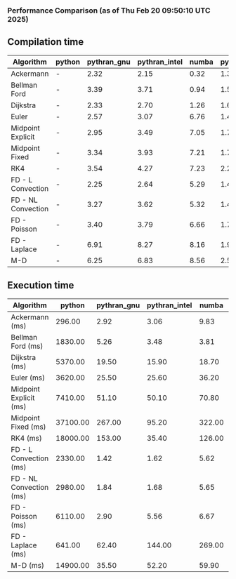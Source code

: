 ### Performance Comparison (as of Thu Feb 20 09:50:10 UTC 2025)
## Compilation time
Algorithm                 | python                    | pythran_gnu               | pythran_intel             | numba                     | pyccel_fortran_gnu        | pyccel_c_gnu              | pyccel_fortran_intel      | pyccel_c_intel           
------------------------- | ------------------------- | ------------------------- | ------------------------- | ------------------------- | ------------------------- | ------------------------- | ------------------------- | -------------------------
Ackermann                 | -                         | 2.32                      | 2.15                      | 0.32                      | 1.35                      | 1.33                      | 1.45                      | 1.44                     
Bellman Ford              | -                         | 3.39                      | 3.71                      | 0.94                      | 1.51                      | 1.62                      | 1.62                      | 1.68                     
Dijkstra                  | -                         | 2.33                      | 2.70                      | 1.26                      | 1.60                      | 1.72                      | 1.73                      | 1.78                     
Euler                     | -                         | 2.57                      | 3.07                      | 6.76                      | 1.49                      | 1.58                      | 1.60                      | 1.70                     
Midpoint Explicit         | -                         | 2.95                      | 3.49                      | 7.05                      | 1.72                      | 1.83                      | 1.84                      | 1.93                     
Midpoint Fixed            | -                         | 3.34                      | 3.93                      | 7.21                      | 1.77                      | 1.90                      | 1.87                      | 1.99                     
RK4                       | -                         | 3.54                      | 4.27                      | 7.23                      | 2.24                      | 2.28                      | 2.31                      | 2.36                     
FD - L Convection         | -                         | 2.25                      | 2.64                      | 5.29                      | 1.44                      | 1.53                      | 1.57                      | 1.62                     
FD - NL Convection        | -                         | 3.27                      | 3.62                      | 5.32                      | 1.44                      | 1.52                      | 1.59                      | 1.63                     
FD - Poisson              | -                         | 3.40                      | 3.79                      | 6.66                      | 1.74                      | 1.66                      | 2.90                      | 1.80                     
FD - Laplace              | -                         | 6.91                      | 8.27                      | 8.16                      | 1.92                      | 1.93                      | 2.10                      | 1.96                     
M-D                       | -                         | 6.25                      | 6.83                      | 8.56                      | 2.55                      | 2.38                      | 2.69                      | 2.73                     

## Execution time
Algorithm                 | python                    | pythran_gnu               | pythran_intel             | numba                     | pyccel_fortran_gnu        | pyccel_c_gnu              | pyccel_fortran_intel      | pyccel_c_intel           
------------------------- | ------------------------- | ------------------------- | ------------------------- | ------------------------- | ------------------------- | ------------------------- | ------------------------- | -------------------------
Ackermann (ms)            | 296.00                    | 2.92                      | 3.06                      | 9.83                      | 1.32                      | 1.32                      | 9.21                      | 4.80                     
Bellman Ford (ms)         | 1830.00                   | 5.26                      | 3.48                      | 3.81                      | 3.26                      | 3.83                      | 4.45                      | 6.90                     
Dijkstra (ms)             | 5370.00                   | 19.50                     | 15.90                     | 18.70                     | 18.00                     | 61.10                     | 23.10                     | 41.60                    
Euler (ms)                | 3620.00                   | 25.50                     | 25.60                     | 36.20                     | 14.00                     | 26.60                     | 13.90                     | 23.20                    
Midpoint Explicit (ms)    | 7410.00                   | 51.10                     | 50.10                     | 70.80                     | 21.80                     | 44.30                     | 16.30                     | 39.90                    
Midpoint Fixed (ms)       | 37100.00                  | 267.00                    | 95.20                     | 322.00                    | 74.60                     | 190.00                    | 64.10                     | 173.00                   
RK4 (ms)                  | 18000.00                  | 153.00                    | 35.40                     | 126.00                    | 32.60                     | 94.90                     | 37.90                     | 78.90                    
FD - L Convection (ms)    | 2330.00                   | 1.42                      | 1.62                      | 5.62                      | 1.61                      | 7.45                      | 1.35                      | 3.54                     
FD - NL Convection (ms)   | 2980.00                   | 1.84                      | 1.68                      | 5.65                      | 1.98                      | 6.90                      | 1.51                      | 3.13                     
FD - Poisson (ms)         | 6110.00                   | 2.90                      | 5.56                      | 6.67                      | 2.59                      | 16.10                     | 2.58                      | 12.40                    
FD - Laplace (ms)         | 641.00                    | 62.40                     | 144.00                    | 269.00                    | 56.40                     | 486.00                    | 63.00                     | 283.00                   
M-D (ms)                  | 14900.00                  | 35.50                     | 52.20                     | 59.90                     | 62.30                     | 109.00                    | 90.10                     | 66.70                    
